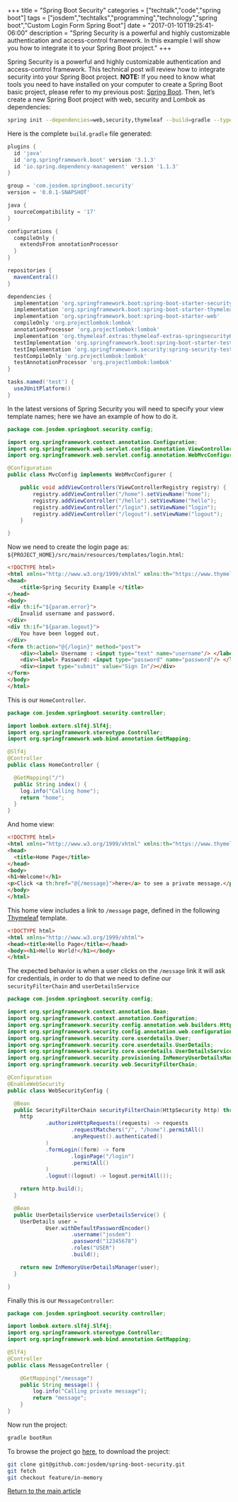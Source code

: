 +++
title = "Spring Boot Security"
categories = ["techtalk","code","spring boot"]
tags = ["josdem","techtalks","programming","technology","spring boot","Custom Login Form Spring Boot"]
date = "2017-01-10T19:25:41-06:00"
description = "Spring Security is a powerful and highly customizable authentication and access-control framework. In this example I will show you how to integrate it to your Spring Boot project."
+++

Spring Security is a powerful and highly customizable authentication and access-control framework. This technical post will review how to integrate security into your Spring Boot project. **NOTE:** If you need to know what tools you need to have installed on your computer to create a Spring Boot basic project, please refer to my previous post: [Spring Boot](/techtalk/spring_boot). Then, let’s create a new Spring Boot project with web, security and Lombok as dependencies:

```bash
spring init --dependencies=web,security,thymeleaf --build=gradle --type=gradle-project --language=java spring-boot-security
```

Here is the complete `build.gradle` file generated:

```groovy
plugins {
  id 'java'
  id 'org.springframework.boot' version '3.1.3'
  id 'io.spring.dependency-management' version '1.1.3'
}

group = 'com.josdem.springboot.security'
version = '0.0.1-SNAPSHOT'

java {
  sourceCompatibility = '17'
}

configurations {
  compileOnly {
    extendsFrom annotationProcessor
  }
}

repositories {
  mavenCentral()
}

dependencies {
  implementation 'org.springframework.boot:spring-boot-starter-security'
  implementation 'org.springframework.boot:spring-boot-starter-thymeleaf'
  implementation 'org.springframework.boot:spring-boot-starter-web'
  compileOnly 'org.projectlombok:lombok'
  annotationProcessor 'org.projectlombok:lombok'
  implementation 'org.thymeleaf.extras:thymeleaf-extras-springsecurity6'
  testImplementation 'org.springframework.boot:spring-boot-starter-test'
  testImplementation 'org.springframework.security:spring-security-test'
  testCompileOnly 'org.projectlombok:lombok'
  testAnnotationProcessor 'org.projectlombok:lombok'
}

tasks.named('test') {
  useJUnitPlatform()
}
```

In the latest versions of Spring Security you will need to specify your view template names; here we have an example of how to do it.

```java
package com.josdem.springboot.security.config;

import org.springframework.context.annotation.Configuration;
import org.springframework.web.servlet.config.annotation.ViewControllerRegistry;
import org.springframework.web.servlet.config.annotation.WebMvcConfigurer;

@Configuration
public class MvcConfig implements WebMvcConfigurer {

    public void addViewControllers(ViewControllerRegistry registry) {
        registry.addViewController("/home").setViewName("home");
        registry.addViewController("/hello").setViewName("hello");
        registry.addViewController("/login").setViewName("login");
        registry.addViewController("/logout").setViewName("logout");
    }

}
```

Now we need to create the login page as: `${PROJECT_HOME}/src/main/resources/templates/login.html`:

```html
<!DOCTYPE html>
<html xmlns="http://www.w3.org/1999/xhtml" xmlns:th="https://www.thymeleaf.org">
<head>
    <title>Spring Security Example </title>
</head>
<body>
<div th:if="${param.error}">
    Invalid username and password.
</div>
<div th:if="${param.logout}">
    You have been logged out.
</div>
<form th:action="@{/login}" method="post">
    <div><label> Username : <input type="text" name="username"/> </label></div>
    <div><label> Password: <input type="password" name="password"/> </label></div>
    <div><input type="submit" value="Sign In"/></div>
</form>
</body>
</html>
```

This is our `HomeController`.


```java
package com.josdem.springboot.security.controller;

import lombok.extern.slf4j.Slf4j;
import org.springframework.stereotype.Controller;
import org.springframework.web.bind.annotation.GetMapping;

@Slf4j
@Controller
public class HomeController {

  @GetMapping("/")
  public String index() {
    log.info("Calling home");
    return "home";
  }
}
```

And home view:

```html
<!DOCTYPE html>
<html xmlns="http://www.w3.org/1999/xhtml" xmlns:th="https://www.thymeleaf.org">
<head>
  <title>Home Page</title>
</head>
<body>
<h1>Welcome!</h1>
<p>Click <a th:href="@{/message}">here</a> to see a private message.</p>
</body>
</html>
```

This home view includes a link to `/message` page, defined in the following [Thymeleaf](https://www.thymeleaf.org/doc/tutorials/3.0/usingthymeleaf.html) template.

```html
<!DOCTYPE html>
<html xmlns="http://www.w3.org/1999/xhtml">
<head><title>Hello Page</title></head>
<body><h1>Hello World!</h1></body>
</html>
```

The expected behavior is when a user clicks on the `/message` link it will ask for credentials, in order to do that we need to define our `securityFilterChain` and `userDetailsService`

```java
package com.josdem.springboot.security.config;

import org.springframework.context.annotation.Bean;
import org.springframework.context.annotation.Configuration;
import org.springframework.security.config.annotation.web.builders.HttpSecurity;
import org.springframework.security.config.annotation.web.configuration.EnableWebSecurity;
import org.springframework.security.core.userdetails.User;
import org.springframework.security.core.userdetails.UserDetails;
import org.springframework.security.core.userdetails.UserDetailsService;
import org.springframework.security.provisioning.InMemoryUserDetailsManager;
import org.springframework.security.web.SecurityFilterChain;

@Configuration
@EnableWebSecurity
public class WebSecurityConfig {

  @Bean
  public SecurityFilterChain securityFilterChain(HttpSecurity http) throws Exception {
    http
            .authorizeHttpRequests((requests) -> requests
                    .requestMatchers("/", "/home").permitAll()
                    .anyRequest().authenticated()
            )
            .formLogin((form) -> form
                    .loginPage("/login")
                    .permitAll()
            )
            .logout((logout) -> logout.permitAll());

    return http.build();
  }

  @Bean
  public UserDetailsService userDetailsService() {
    UserDetails user =
            User.withDefaultPasswordEncoder()
                    .username("josdem")
                    .password("12345678")
                    .roles("USER")
                    .build();

    return new InMemoryUserDetailsManager(user);
  }

}
```

Finally this is our `MessageController`:

```java
package com.josdem.springboot.security.controller;

import lombok.extern.slf4j.Slf4j;
import org.springframework.stereotype.Controller;
import org.springframework.web.bind.annotation.GetMapping;

@Slf4j
@Controller
public class MessageController {

    @GetMapping("/message")
    public String message() {
        log.info("Calling private message");
        return "message";
    }
}
```

Now run the project:

```bash
gradle bootRun
```

To browse the project go [here](https://github.com/josdem/spring-boot-security), to download the project:

```bash
git clone git@github.com:josdem/spring-boot-security.git
git fetch
git checkout feature/in-memory
```

[Return to the main article](/techtalk/spring#Spring_Boot)
